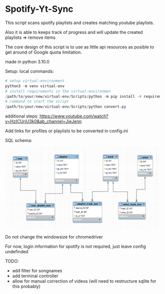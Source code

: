 # Spotify-Yt-Sync

This script scans spotify playlists and creates matching youtube playlists.

Also it is able to keeps track of progress and will update the created playlists => remove items

The core design of this script is to use as little api resources as posible to get around of Google quota limitation.

made in python 3.10.0

Setup:
local commands:
```powershell
# setup virtual-environment
python3 -m venv virtual-env
# install requirements in the virtual-environmen
/path/to/your/new/virtual-env/Scripts/python -m pip install -r requirements.txt
# command to start the script
/path/to/your/new/virtual-env/Scripts/python convert.py
```
additional steps:
https://www.youtube.com/watch?v=HzICUriU3k0&ab_channel=JieJenn

Add links for profiles or playlists to be converted in config.ini


SQL schema:

![Alt text](sql_schema.png?raw=true "SQL schema")



Do not change the windowsize for chromedriver


For now, login information for spotify is not required, just leave config undefinded


TODO:
 - add filter for songnames
 - add terminal controller
 - allow for manual correction of videos (will need to restructure sqlite for this probably)